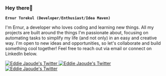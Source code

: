 ### Hey there👋


**`Ernur Torekul (Developer/Enthusiast/Idea Maven)`**


I'm Ernur, a developer who loves coding and learning new things. All my projects are built around the things I'm passionate about, focusing on automating tasks to simplify my life (and not only) in an easy and creative way. I'm open to new ideas and opportunities, so let's collaborate and build something cool together! Feel free to reach out via email or connect on LinkedIn below.  

<p align="left">
      <a href="http://gmail.com/ernurtorekul">
          <img src="https://img.shields.io/badge/follow-%40eddiejaoude%20130k+-1DA1F2?label=gmail&logo=gmail&style=for-the-badge&color=blue" alt="Eddie Jaoude's Twitter"/>
      </a>
      <a href="http://twitter.com/eddiejaoude">
          <img src="https://img.shields.io/badge/follow-%40eddiejaoude%20130k+-1DA1F2?label=Linkedin&logo=linkedin&style=for-the-badge&color=blue" alt="Eddie Jaoude's Twitter"/>
      </a>
      <a href="http://twitter.com/eddiejaoude">
          <img src="https://img.shields.io/badge/follow-%40eddiejaoude%20130k+-1DA1F2?label=Twitter&logo=twitter&style=for-the-badge&color=blue" alt="Eddie Jaoude's Twitter"/>
      </a>
</p>
